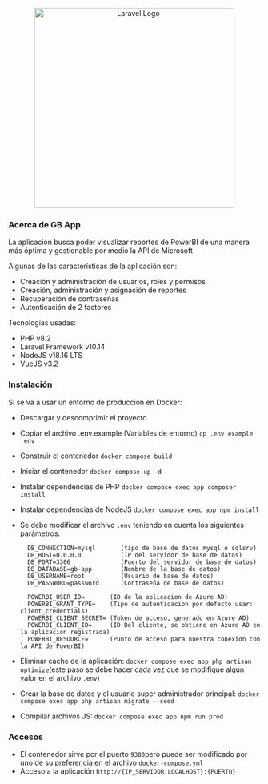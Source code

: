 <p align="center"><a href="https://laravel.com" target="_blank"><img src="https://raw.githubusercontent.com/laravel/art/master/logo-lockup/5%20SVG/2%20CMYK/1%20Full%20Color/laravel-logolockup-cmyk-red.svg" width="400" alt="Laravel Logo"></a></p>

### Acerca de GB App

La aplicación busca poder visualizar reportes de PowerBI de una manera más óptima y
gestionable por medio la API de Microsoft

Algunas de las características de la aplicación son:

* Creación y administración de usuarios, roles y permisos
* Creación, administración y asignación de reportes
* Recuperación de contraseñas
* Autenticación de 2 factores

Tecnologías usadas: 
* PHP v8.2
* Laravel Framework v10.14
* NodeJS v18.16 LTS
* VueJS v3.2

### Instalación

Si se va a usar un entorno de produccion en Docker:

* Descargar y descomprimir el proyecto
* Copiar el archivo .env.example (Variables de entorno) `cp .env.example .env`
* Construir el contenedor `docker compose build`
* Iniciar el contenedor `docker compose up -d`
* Instalar dependencias de PHP `docker compose exec app composer install`
* Instalar dependencias de NodeJS `docker compose exec app npm install`
* Se debe modificar el archivo `.env` teniendo en cuenta los siguientes parámetros:
  ````
    DB_CONNECTION=mysql       (tipo de base de datos mysql o sqlsrv)
    DB_HOST=0.0.0.0           (IP del servidor de base de datos)
    DB_PORT=3306              (Puerto del servidor de base de datos)
    DB_DATABASE=gb-app        (Nombre de la base de datos)
    DB_USERNAME=root          (Usuario de base de datos)
    DB_PASSWORD=password      (Contraseña de base de datos)
  ````

  ````
    POWERBI_USER_ID=       (ID de la aplicacion de Azure AD)
    POWERBI_GRANT_TYPE=    (Tipo de autenticacion por defecto usar: client_credentials)
    POWERBI_CLIENT_SECRET= (Token de acceso, generado en Azure AD)
    POWERBI_CLIENT_ID=     (ID Del cliente, se obtiene en Azure AD en la aplicacion registrada)
    POWERBI_RESOURCE=      (Punto de acceso para nuestra conexion con la API de PowerBI)
  ````
* Eliminar cache de la aplicación: `docker compose exec app php artisan optimize`(este paso se debe hacer cada vez
  que se modifique algun valor en el archivo `.env`)
* Crear la base de datos y el usuario super administrador
  principal: `docker compose exec app php artisan migrate --seed`
* Compilar archivos JS: `docker compose exec app npm run prod`

### Accesos

* El contenedor sirve por el puerto `9300`pero puede ser modificado por uno de su preferencia en el
  archivo `docker-compose.yml`
* Acceso a la aplicación `http://{IP_SERVIDOR|LOCALHOST}:{PUERTO}`